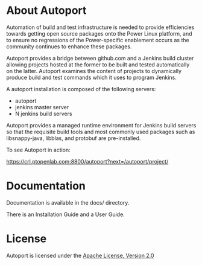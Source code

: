 
# About Autoport

Automation of build and test infrastructure is needed to provide efficiencies
towards getting open source packages onto the Power Linux platform, and to ensure
no regressions of the Power-specific enablement occurs as the community
continues to enhance these packages.


Autoport provides a bridge between github.com and a Jenkins build cluster
allowing projects hosted at the former to be built and tested automatically
on the latter.  Autoport examines the content of projects to dynamically
produce build and test commands which it uses to program Jenkins.

A autoport installation is composed of the following servers:

* autoport
* jenkins master server
* N jenkins build servers

Autoport provides a managed runtime environment for Jenkins build servers
so that the requisite build tools and most commonly used packages such as
libsnappy-java, libblas, and protobuf are pre-installed.

To see Autoport in action:

https://crl.ptopenlab.com:8800/autoport?next=/autoport/project/


# Documentation

Documentation is available in the docs/ directory.

There is an Installation Guide and a User Guide.


# License

Autoport is licensed under the [Apache License, Version 2.0](http://www.apache.org/licenses/LICENSE-2.0)
